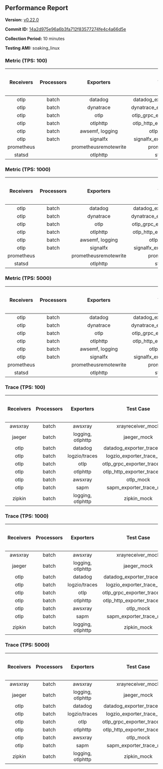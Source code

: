 ## Performance Report

**Version:** [v0.22.0](https://github.com/aws-observability/aws-otel-collector/releases/tag/v0.22.0)

**Commit ID:** [14a2d975e96a6b3fa712f83577274fe4c4a66d5e](https://github.com/aws-observability/aws-otel-collector/commit/14a2d975e96a6b3fa712f83577274fe4c4a66d5e)

**Collection Period:** 10 minutes

**Testing AMI:** soaking_linux


### Metric (TPS: 100)
| Receivers | Processors | Exporters | Test Case | Data Type | Instance Type | Avg CPU Usage (Percent) | Avg Memory Usage (Megabytes) | Max CPU Usage (Percent) | Max Memory Usage (Megabytes) |
|:---------:|:----------:|:---------:|:---------:|:---------:|:-------------:|:-----------------------:|:----------------------------:|:-----------------------:|:----------------------------:|
| otlp | batch | datadog | datadog_exporter_metric_mock | otlp | m5.2xlarge | 0.03 | 68.60 | 0.20 | 70.71 |
| otlp | batch | dynatrace | dynatrace_exporter_metric_mock | otlp | m5.2xlarge | 0.04 | 65.56 | 0.20 | 66.01 |
| otlp | batch | otlp | otlp_grpc_exporter_metric_mock | otlp | m5.2xlarge | 0.04 | 65.37 | 0.20 | 65.82 |
| otlp | batch | otlphttp | otlp_http_exporter_metric_mock | otlp | m5.2xlarge | 0.04 | 64.46 | 0.20 | 64.68 |
| otlp | batch | awsemf, logging | otlp_metric_mock | otlp | m5.2xlarge | 0.04 | 65.50 | 0.20 | 65.77 |
| otlp | batch | signalfx | signalfx_exporter_metric_mock | otlp | m5.2xlarge | 0.04 | 65.75 | 0.20 | 66.46 |
| prometheus |  | prometheusremotewrite | prometheus_mock | prometheus | m5.2xlarge | 0.09 | 81.17 | 0.30 | 82.40 |
| statsd |  | otlphttp | statsd_mock | statsd | m5.2xlarge | 0.01 | 66.30 | 0.20 | 66.64 |

### Metric (TPS: 1000)
| Receivers | Processors | Exporters | Test Case | Data Type | Instance Type | Avg CPU Usage (Percent) | Avg Memory Usage (Megabytes) | Max CPU Usage (Percent) | Max Memory Usage (Megabytes) |
|:---------:|:----------:|:---------:|:---------:|:---------:|:-------------:|:-----------------------:|:----------------------------:|:-----------------------:|:----------------------------:|
| otlp | batch | datadog | datadog_exporter_metric_mock | otlp | m5.2xlarge | 0.04 | 68.42 | 0.10 | 69.50 |
| otlp | batch | dynatrace | dynatrace_exporter_metric_mock | otlp | m5.2xlarge | 0.03 | 64.77 | 0.20 | 64.81 |
| otlp | batch | otlp | otlp_grpc_exporter_metric_mock | otlp | m5.2xlarge | 0.03 | 65.94 | 0.10 | 66.65 |
| otlp | batch | otlphttp | otlp_http_exporter_metric_mock | otlp | m5.2xlarge | 0.04 | 65.67 | 0.20 | 65.71 |
| otlp | batch | awsemf, logging | otlp_metric_mock | otlp | m5.2xlarge | 0.04 | 64.79 | 0.20 | 65.10 |
| otlp | batch | signalfx | signalfx_exporter_metric_mock | otlp | m5.2xlarge | 0.04 | 66.54 | 0.20 | 66.62 |
| prometheus |  | prometheusremotewrite | prometheus_mock | prometheus | m5.2xlarge | 0.96 | 106.57 | 1.70 | 111.71 |
| statsd |  | otlphttp | statsd_mock | statsd | m5.2xlarge | 0.02 | 64.16 | 0.20 | 64.69 |

### Metric (TPS: 5000)
| Receivers | Processors | Exporters | Test Case | Data Type | Instance Type | Avg CPU Usage (Percent) | Avg Memory Usage (Megabytes) | Max CPU Usage (Percent) | Max Memory Usage (Megabytes) |
|:---------:|:----------:|:---------:|:---------:|:---------:|:-------------:|:-----------------------:|:----------------------------:|:-----------------------:|:----------------------------:|
| otlp | batch | datadog | datadog_exporter_metric_mock | otlp | m5.2xlarge | 0.05 | 67.89 | 0.20 | 69.10 |
| otlp | batch | dynatrace | dynatrace_exporter_metric_mock | otlp | m5.2xlarge | 0.05 | 66.44 | 0.20 | 66.66 |
| otlp | batch | otlp | otlp_grpc_exporter_metric_mock | otlp | m5.2xlarge | 0.04 | 65.33 | 0.20 | 65.63 |
| otlp | batch | otlphttp | otlp_http_exporter_metric_mock | otlp | m5.2xlarge | 0.04 | 64.59 | 0.20 | 64.95 |
| otlp | batch | awsemf, logging | otlp_metric_mock | otlp | m5.2xlarge | 0.03 | 64.86 | 0.20 | 65.51 |
| otlp | batch | signalfx | signalfx_exporter_metric_mock | otlp | m5.2xlarge | 0.04 | 66.19 | 0.20 | 66.70 |
| prometheus |  | prometheusremotewrite | prometheus_mock | prometheus | m5.2xlarge | 5.57 | 231.05 | 9.10 | 253.35 |
| statsd |  | otlphttp | statsd_mock | statsd | m5.2xlarge | 0.01 | 64.05 | 0.20 | 64.68 |

### Trace (TPS: 100)
| Receivers | Processors | Exporters | Test Case | Data Type | Instance Type | Avg CPU Usage (Percent) | Avg Memory Usage (Megabytes) | Max CPU Usage (Percent) | Max Memory Usage (Megabytes) |
|:---------:|:----------:|:---------:|:---------:|:---------:|:-------------:|:-----------------------:|:----------------------------:|:-----------------------:|:----------------------------:|
| awsxray | batch | awsxray | xrayreceiver_mock | xray | m5.2xlarge | 4.15 | 77.64 | 5.10 | 79.84 |
| jaeger | batch | logging, otlphttp | jaeger_mock | jaeger | m5.2xlarge | 2.93 | 85.19 | 15.00 | 88.06 |
| otlp | batch | datadog | datadog_exporter_trace_mock | otlp | m5.2xlarge | 3.72 | 82.65 | 4.00 | 85.51 |
| otlp | batch | logzio/traces | logzio_exporter_trace_mock | otlp | m5.2xlarge | 4.67 | 78.55 | 5.20 | 80.31 |
| otlp | batch | otlp | otlp_grpc_exporter_trace_mock | otlp | m5.2xlarge | 3.22 | 140.09 | 4.60 | 192.48 |
| otlp | batch | otlphttp | otlp_http_exporter_trace_mock | otlp | m5.2xlarge | 4.59 | 79.97 | 4.90 | 81.96 |
| otlp | batch | awsxray | otlp_mock | otlp | m5.2xlarge | 4.40 | 78.35 | 5.00 | 80.20 |
| otlp | batch | sapm | sapm_exporter_trace_mock | otlp | m5.2xlarge | 4.07 | 92.46 | 4.60 | 93.86 |
| zipkin | batch | logging, otlphttp | zipkin_mock | zipkin | m5.2xlarge | 5.44 | 84.74 | 18.40 | 90.13 |

### Trace (TPS: 1000)
| Receivers | Processors | Exporters | Test Case | Data Type | Instance Type | Avg CPU Usage (Percent) | Avg Memory Usage (Megabytes) | Max CPU Usage (Percent) | Max Memory Usage (Megabytes) |
|:---------:|:----------:|:---------:|:---------:|:---------:|:-------------:|:-----------------------:|:----------------------------:|:-----------------------:|:----------------------------:|
| awsxray | batch | awsxray | xrayreceiver_mock | xray | m5.2xlarge | 19.60 | 81.93 | 21.00 | 84.90 |
| jaeger | batch | logging, otlphttp | jaeger_mock | jaeger | m5.2xlarge | 24.55 | 157.20 | 35.00 | 202.41 |
| otlp | batch | datadog | datadog_exporter_trace_mock | otlp | m5.2xlarge | 30.35 | 88.26 | 32.00 | 90.66 |
| otlp | batch | logzio/traces | logzio_exporter_trace_mock | otlp | m5.2xlarge | 30.76 | 80.73 | 31.60 | 83.42 |
| otlp | batch | otlp | otlp_grpc_exporter_trace_mock | otlp | m5.2xlarge | 27.19 | 746.90 | 38.40 | 1245.40 |
| otlp | batch | otlphttp | otlp_http_exporter_trace_mock | otlp | m5.2xlarge | 26.84 | 79.53 | 27.30 | 80.88 |
| otlp | batch | awsxray | otlp_mock | otlp | m5.2xlarge | 28.67 | 83.20 | 29.20 | 86.41 |
| otlp | batch | sapm | sapm_exporter_trace_mock | otlp | m5.2xlarge | 25.38 | 93.42 | 25.90 | 95.13 |
| zipkin | batch | logging, otlphttp | zipkin_mock | zipkin | m5.2xlarge | 41.14 | 298.43 | 58.10 | 479.01 |

### Trace (TPS: 5000)
| Receivers | Processors | Exporters | Test Case | Data Type | Instance Type | Avg CPU Usage (Percent) | Avg Memory Usage (Megabytes) | Max CPU Usage (Percent) | Max Memory Usage (Megabytes) |
|:---------:|:----------:|:---------:|:---------:|:---------:|:-------------:|:-----------------------:|:----------------------------:|:-----------------------:|:----------------------------:|
| awsxray | batch | awsxray | xrayreceiver_mock | xray | m5.2xlarge | 26.44 | 93.61 | 28.90 | 100.84 |
| jaeger | batch | logging, otlphttp | jaeger_mock | jaeger | m5.2xlarge | 23.39 | 184.38 | 30.90 | 213.15 |
| otlp | batch | datadog | datadog_exporter_trace_mock | otlp | m5.2xlarge | 124.15 | 92.51 | 132.00 | 95.12 |
| otlp | batch | logzio/traces | logzio_exporter_trace_mock | otlp | m5.2xlarge | 130.22 | 83.35 | 131.00 | 86.97 |
| otlp | batch | otlp | otlp_grpc_exporter_trace_mock | otlp | m5.2xlarge | 119.89 | 3428.98 | 180.31 | 5864.64 |
| otlp | batch | otlphttp | otlp_http_exporter_trace_mock | otlp | m5.2xlarge | 108.32 | 82.22 | 110.70 | 83.92 |
| otlp | batch | awsxray | otlp_mock | otlp | m5.2xlarge | 109.99 | 14418.54 | 252.18 | 28657.59 |
| otlp | batch | sapm | sapm_exporter_trace_mock | otlp | m5.2xlarge | 110.09 | 97.69 | 111.20 | 100.34 |
| zipkin | batch | logging, otlphttp | zipkin_mock | zipkin | m5.2xlarge | 37.76 | 412.57 | 56.80 | 580.67 |
